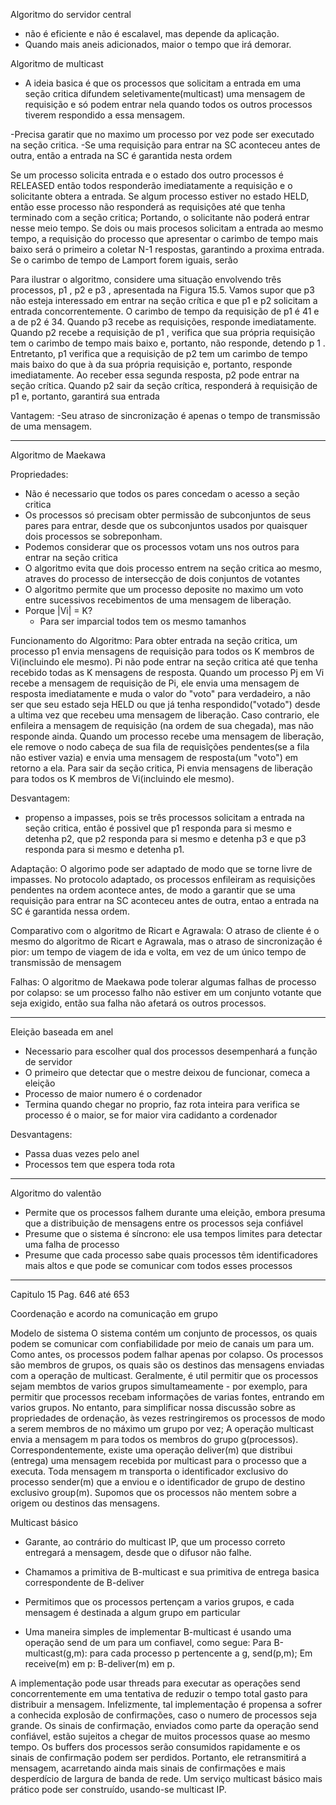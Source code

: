 Algoritmo do servidor central 

- não é eficiente e não é escalavel, mas depende da aplicação.
- Quando mais aneis adicionados, maior o tempo que irá demorar.

Algoritmo de multicast

- A ideia basica é que os processos que solicitam a entrada em uma seção critica difundem seletivamente(multicast) uma mensagem de requisição e só podem entrar nela quando todos os outros processos tiverem respondido a essa mensagem.

-Precisa garatir que no maximo um processo por vez pode ser executado na seção critica.
-Se uma requisição para entrar na SC aconteceu antes de outra, então a entrada na SC é garantida nesta ordem

Se um processo solicita entrada e o estado dos outro processos é RELEASED então todos responderão imediatamente a requisição e o solicitante obtera a entrada. Se algum processo estiver no estado HELD, então esse processo não responderá as requisições até que tenha terminado com a seção critica; Portando, o solicitante não poderá entrar nesse meio tempo.
Se dois ou mais procesos solicitam a entrada ao mesmo tempo, a requisição do processo que apresentar o carimbo de tempo mais baixo será o primeiro a coletar N-1 respostas, garantindo a proxima entrada. Se o carimbo de tempo de Lamport forem iguais, serão 

Para ilustrar o algoritmo, considere uma situação envolvendo três processos, p1 , p2 e p3 , apresentada na Figura 15.5. Vamos supor que p3 não esteja interessado em entrar na seção crítica e que p1 e p2 solicitam a entrada concorrentemente. O carimbo de tempo da requisição de p1 é 41 e a de p2 é 34. Quando p3 recebe as requisições, responde imediatamente. Quando p2 recebe a requisição de p1 , verifica que sua própria requisição tem o
carimbo de tempo mais baixo e, portanto, não responde, detendo p 1 . Entretanto, p1 verifica que a requisição de p2 tem um carimbo de tempo mais baixo do que à da sua própria requisição e, portanto, responde imediatamente. Ao receber essa segunda resposta, p2 pode entrar na seção crítica. Quando p2 sair da seção crítica, responderá à requisição de p1 e, portanto, garantirá sua entrada

Vantagem:
-Seu atraso de sincronização é apenas o tempo de transmissão de uma mensagem.

------------------------------------------------------------

Algoritmo de Maekawa

Propriedades:
- Não é necessario que todos os pares concedam o acesso a seção critica
- Os processos só precisam obter permissão de subconjuntos de seus pares para entrar, desde que os subconjuntos usados por quaisquer dois processos se sobreponham.
- Podemos considerar que os processos votam uns nos outros para entrar na seção critica
- O algoritmo evita que dois processo entrem na seção critica ao mesmo, atraves do processo de intersecção de dois conjuntos de votantes
- O algoritmo permite que um processo deposite no maximo um voto entre sucessivos recebimentos de uma mensagem de liberação.
- Porque |Vi| = K?
  - Para ser imparcial todos tem os mesmo tamanhos

Funcionamento do Algoritmo:
Para obter entrada na seção critica, um processo p1 envia mensagens de requisição para todos os K membros de Vi(incluindo ele mesmo). Pi não pode entrar na seção critica até que tenha recebido todas as K mensagens de resposta. Quando um processo Pj em Vi recebe a mensagem de requisição de Pi, ele envia uma mensagem de resposta imediatamente e muda o valor do "voto" para verdadeiro, a não ser que seu estado seja HELD ou que já tenha respondido("votado") desde a ultima vez que recebeu uma mensagem de liberação.
Caso contrario, ele enfileira a mensagem de requisição (na ordem de sua chegada), mas não responde ainda. Quando um processo recebe uma mensagem de liberação, ele remove o nodo cabeça de sua fila de requisĩções pendentes(se a fila não estiver vazia) e envia uma mensagem de resposta(um "voto") em retorno a ela. Para sair da seção critica, Pi envia mensagens de liberação para todos os K membros de Vi(incluindo ele mesmo).

Desvantagem:
- propenso a impasses, pois se três processos solicitam a entrada na seção critica, então é possivel que p1 responda para si mesmo e detenha p2, que p2 responda para si mesmo e detenha p3 e que p3 responda para si mesmo e detenha p1.

Adaptação:
O algorimo pode ser adaptado de modo que se torne livre de impasses. No protocolo adaptado, os processos enfileiram as requisições pendentes na ordem acontece antes, de modo a garantir que se uma requisição para entrar na SC aconteceu antes de outra, entao a entrada na SC é garantida nessa ordem.

Comparativo com o algoritmo de Ricart e Agrawala:
O atraso de cliente é o mesmo do algoritmo de Ricart e Agrawala, mas o atraso de sincronização é pior: um tempo de viagem de ida e volta, em vez de um único tempo de transmissão de mensagem

Falhas:
O algoritmo de Maekawa pode tolerar algumas falhas de processo por colapso: se um processo falho não estiver em um conjunto votante que seja exigido, então sua falha não afetará os outros processos.


-----------------------------------------------------------------
 
Eleição baseada em anel

- Necessario para escolher qual dos processos desempenhará a função de servidor
- O primeiro que detectar que o mestre deixou de funcionar, comeca a eleição
- Processo de maior numero é o cordenador
- Termina quando chegar no proprio, faz rota inteira para verifica se processo é o maior, se for maior vira cadidanto a cordenador

Desvantagens:
- Passa duas vezes pelo anel
- Processos tem que espera toda rota

------------------------------------------------------
Algoritmo do valentão

- Permite que os processos falhem durante uma eleição, embora presuma que a distribuição de mensagens entre os processos seja confiável
- Presume que o sistema é síncrono: ele usa tempos limites para detectar
uma falha de processo
- Presume que cada processo sabe quais processos têm identificadores mais altos e que pode se comunicar com todos esses processos

--------------------------------------------------------
Capitulo 15
Pag. 646 até 653

Coordenação e acordo na comunicação em grupo


Modelo de sistema 
O sistema contém um conjunto de processos, os quais podem se comunicar com confiabilidade por meio de canais um para um. Como antes, os processos podem falhar apenas por colapso.
Os processos são membros de grupos, os quais são os destinos das mensagens enviadas com a operação de multicast. Geralmente, é util permitir que os processos sejam membtos de varios grupos simultameamente - por exemplo, para permitir que processos recebam informações de varias fontes, entrando em varios grupos. No entanto, para simplificar nossa discussão sobre as propriedades de ordenação, às vezes restringiremos os processos de modo a serem membros de no máximo um grupo por vez;
A operação multicast envia a mensagem m para todos os membros do grupo g(processos). Correspondentemente, existe uma operação deliver(m) que distribui (entrega) uma mensagem recebida por multicast para o processo que a executa.
Toda mensagem m transporta o identificador exclusivo do processo sender(m) que
a enviou e o identificador de grupo de destino exclusivo group(m). Supomos que os processos não mentem sobre a origem ou destinos das mensagens.


Multicast básico

- Garante, ao contrário do multicast IP, que um processo correto entregará a mensagem, desde que o difusor não falhe.

- Chamamos a primitiva de B-multicast e sua primitiva de entrega basica correspondente de B-deliver

- Permitimos que os processos pertençam a varios grupos, e cada mensagem é destinada a algum grupo em particular

- Uma maneira simples de implementar B-multicast é usando uma operação send de um para um confiavel, como segue:
     Para B-multicast(g,m): para cada processo p pertencente a g, send(p,m);
     Em receive(m) em p: B-deliver(m) em p.

A implementação pode usar threads para executar as operações send concorrentemente em uma tentativa de reduzir o tempo total gasto para distribuir a mensagem. Infelizmente, tal implementação é propensa a sofrer a conhecida explosão de confirmações, caso o numero de processos seja grande.
Os sinais de confirmação, enviados como parte da operação send confiável, estão sujeitos a chegar de muitos processos quase ao mesmo tempo.
Os buffers dos processos serão consumidos rapidamente e os sinais de confirmação podem ser perdidos. Portanto, ele retransmitirá a mensagem, acarretando ainda mais sinais de confirmações e mais desperdício de largura de banda de rede. Um serviço multicast básico mais prático pode ser construído, usando-se multicast IP.

